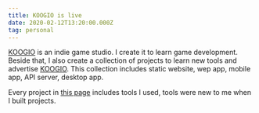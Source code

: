 ```yaml
---
title: KOOGIO is live
date: 2020-02-12T13:20:00.000Z
tag: personal
---
```


[KOOGIO](https://koogio.now.sh/) is an indie game studio. I create it to learn game development. Beside that, I also create a collection of projects to learn new tools and advertise [KOOGIO](https://koogio.now.sh/). This collection includes static website, wep app, mobile app, API server, desktop app.

Every project in [this page](https://phongduong.github.io/koogio/#/) includes tools I used, tools were new to me when I built projects.

